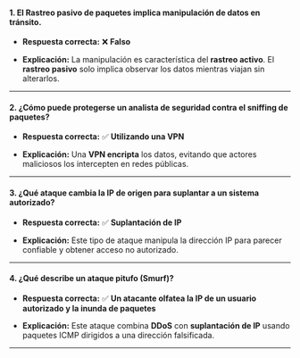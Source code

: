 
#### **1. El Rastreo pasivo de paquetes implica manipulación de datos en tránsito.**

- **Respuesta correcta:** ❌ **Falso**
    
- **Explicación:** La manipulación es característica del **rastreo activo**. El **rastreo pasivo** solo implica observar los datos mientras viajan sin alterarlos.
    

---

#### **2. ¿Cómo puede protegerse un analista de seguridad contra el sniffing de paquetes?**

- **Respuesta correcta:** ✅ **Utilizando una VPN**
    
- **Explicación:** Una **VPN encripta** los datos, evitando que actores maliciosos los intercepten en redes públicas.
    

---

#### **3. ¿Qué ataque cambia la IP de origen para suplantar a un sistema autorizado?**

- **Respuesta correcta:** ✅ **Suplantación de IP**
    
- **Explicación:** Este tipo de ataque manipula la dirección IP para parecer confiable y obtener acceso no autorizado.
    

---

#### **4. ¿Qué describe un ataque pitufo (Smurf)?**

- **Respuesta correcta:** ✅ **Un atacante olfatea la IP de un usuario autorizado y la inunda de paquetes**
    
- **Explicación:** Este ataque combina **DDoS** con **suplantación de IP** usando paquetes ICMP dirigidos a una dirección falsificada.
    

---
